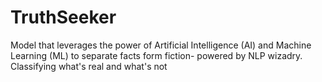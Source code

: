 # TruthSeeker
Model that leverages the power of Artificial Intelligence (AI) and Machine Learning (ML) to separate facts form fiction- powered by NLP wizadry. Classifying what's real and what's not
